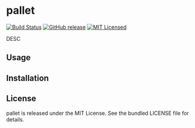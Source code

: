 pallet
=========

[![Build Status](https://img.shields.io/travis/com/akerl/pallet.svg)](https://travis-ci.com/akerl/pallet)
[![GitHub release](https://img.shields.io/github/release/akerl/pallet.svg)](https://github.com/akerl/pallet/releases)
[![MIT Licensed](https://img.shields.io/badge/license-MIT-green.svg)](https://tldrlegal.com/license/mit-license)

DESC

## Usage

## Installation

## License

pallet is released under the MIT License. See the bundled LICENSE file for details.
